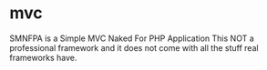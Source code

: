 # mvc
SMNFPA is a Simple MVC Naked For PHP Application
This NOT a professional framework and it does not come with all the stuff real frameworks have.
